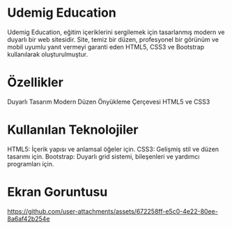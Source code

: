 # Udemig Education

Udemig Education, eğitim içeriklerini sergilemek için tasarlanmış modern ve duyarlı bir web sitesidir. Site, temiz bir düzen, profesyonel bir görünüm ve mobil uyumlu yanıt vermeyi garanti eden HTML5, CSS3 ve Bootstrap kullanılarak oluşturulmuştur.

# Özellikler

Duyarlı Tasarım
Modern Düzen
Önyükleme Çerçevesi
HTML5 ve CSS3
# Kullanılan Teknolojiler

HTML5: İçerik yapısı ve anlamsal öğeler için.
CSS3: Gelişmiş stil ve düzen tasarımı için.
Bootstrap: Duyarlı grid sistemi, bileşenleri ve yardımcı programları için.

# Ekran Goruntusu



https://github.com/user-attachments/assets/672258ff-e5c0-4e22-80ee-8a6af42b254e

